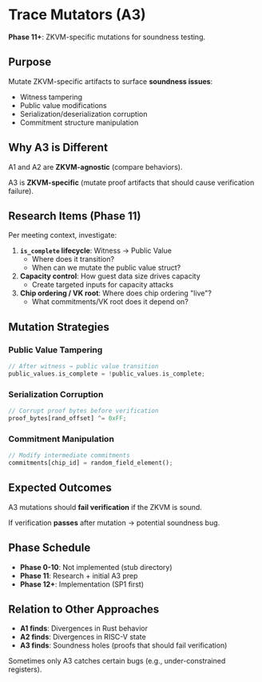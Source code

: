 # Trace Mutators (A3)

**Phase 11+**: ZKVM-specific mutations for soundness testing.

## Purpose

Mutate ZKVM-specific artifacts to surface **soundness issues**:
- Witness tampering
- Public value modifications
- Serialization/deserialization corruption
- Commitment structure manipulation

## Why A3 is Different

A1 and A2 are **ZKVM-agnostic** (compare behaviors).

A3 is **ZKVM-specific** (mutate proof artifacts that should cause verification failure).

## Research Items (Phase 11)

Per meeting context, investigate:
1. **`is_complete` lifecycle**: Witness → Public Value
   - Where does it transition?
   - When can we mutate the public value struct?
2. **Capacity control**: How guest data size drives capacity
   - Create targeted inputs for capacity attacks
3. **Chip ordering / VK root**: Where does chip ordering "live"?
   - What commitments/VK root does it depend on?

## Mutation Strategies

### Public Value Tampering
```rust
// After witness → public value transition
public_values.is_complete = !public_values.is_complete;
```

### Serialization Corruption
```rust
// Corrupt proof bytes before verification
proof_bytes[rand_offset] ^= 0xFF;
```

### Commitment Manipulation
```rust
// Modify intermediate commitments
commitments[chip_id] = random_field_element();
```

## Expected Outcomes

A3 mutations should **fail verification** if the ZKVM is sound.

If verification **passes** after mutation → potential soundness bug.

## Phase Schedule

- **Phase 0-10**: Not implemented (stub directory)
- **Phase 11**: Research + initial A3 prep
- **Phase 12+**: Implementation (SP1 first)

## Relation to Other Approaches

- **A1 finds**: Divergences in Rust behavior
- **A2 finds**: Divergences in RISC-V state
- **A3 finds**: Soundness holes (proofs that should fail verification)

Sometimes only A3 catches certain bugs (e.g., under-constrained registers).

